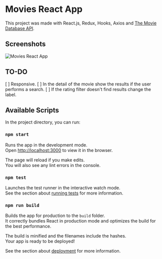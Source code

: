 # Movies React App
This project was made with React.js, Redux, Hooks, Axios and [The Movie Database API](https://developers.themoviedb.org/3).

## Screenshots
![Movies React App](https://sebaferrari.com.ar/movies-react-app/screenshot.png)

## TO-DO
[ ] Responsive.
[ ] In the detail of the movie show the results if the user performs a search.
[ ] If the rating filter doesn't find results change the label.

## Available Scripts
In the project directory, you can run:

### `npm start`

Runs the app in the development mode.\
Open [http://localhost:3000](http://localhost:3000) to view it in the browser.

The page will reload if you make edits.\
You will also see any lint errors in the console.

### `npm test`

Launches the test runner in the interactive watch mode.\
See the section about [running tests](https://facebook.github.io/create-react-app/docs/running-tests) for more information.

### `npm run build`

Builds the app for production to the `build` folder.\
It correctly bundles React in production mode and optimizes the build for the best performance.

The build is minified and the filenames include the hashes.\
Your app is ready to be deployed!

See the section about [deployment](https://facebook.github.io/create-react-app/docs/deployment) for more information.